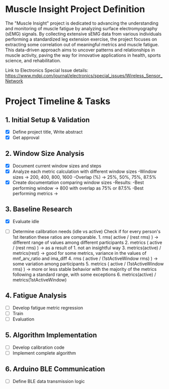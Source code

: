 # Muscle Insight Project Definition


The "Muscle Insight" project is dedicated to advancing the understanding and monitoring of muscle fatigue by analyzing surface electromyography (sEMG) signals. By collecting extensive sEMG data from various individuals performing a standardized leg extension exercise, the project focuses on extracting some correlation out of meaningful metrics and muscle fatigue. This data-driven approach aims to uncover patterns and relationships in muscle activity, paving the way for innovative applications in health, sports science, and rehabilitation.


Link to Electronics Special Issue details: https://www.mdpi.com/journal/electronics/special_issues/Wireless_Sensor_Network

# Project Timeline & Tasks

## 1. Initial Setup & Validation
- [x] Define project title, Write abstract
- [x] Get approval 

## 2. Window Size Analysis
- [x] Document current window sizes and steps
- [x] Analyze each metric calculation with different window sizes
      -Window sizes -> 200, 400, 800, 1600
      -Overlap (%) -> 25%, 50%, 75%, 87.5%
- [x] Create documentation comparing window sizes
      -Results: -Best performing window -> 800 with overlap as 75% or 87.5%
               -Best performing metrics ->

## 3. Baseline Research
- [x] Evaluate idle
- [ ] Determine calibration needs (idle vs active)
      Check if for every person's 1st iteration these ratios are comparable.
      1. rms( active / (rest rms) ) -> different range of values among different participants
      2. metrics ( active / (rest rms) ) -> as a result of 1. not an insightful way
      3. metrics(active) / metrics(rest) -> good for some metrics, variance in the values of mnf_arv_ratio and ima_diff
      4. rms ( active / (1stActiveWindow rms) ) -> some variation among participants 
      5. metrics ( active / (1stActiveWindow rms) ) -> more or less stable behavior with the majority of the metrics following a standard range, with some exceptions 
      6. metrics(active) / metrics(1stActiveWindow)


## 4. Fatigue Analysis
- [ ] Develop fatigue metric regression
- [ ] Train
- [ ] Evaluation
      
## 5. Algorithm Implementation
- [ ] Develop calibration code
- [ ] Implement complete algorithm

## 6. Arduino BLE Communication
- [ ] Define BLE data transmission logic
